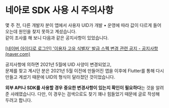 # 네아로 SDK 사용 시 주의사항

몇 주 전, 다른 개발자 분이 앱에서 사용자 <span class="exclude">UID</span>가 개발 • 운영에 따라 값이 다르게 들어오는데 원인을 찾지 못하고 계셨습니다.<br>같이 조사를 해 보니 다음과 같은 공지사항이 있었습니다.

[<span class="exclude">[네이버 아이디로 로그인] '이용자 고유 식별자' 발급 스펙 변경 관련 공지 - 공지사항 (naver.com)</span>](https://developers.naver.com/notice/article/7524)

공지사항에 의하면 2021년 5월에 <span class="exclude">UID</span> 사양이 변경되었고,<br>문제를 찾고 계시던 분은 2021년 5월 이전에 만들어진 앱을 이후에 Flutter를 통해 다시 만들고 계셨기 때문에 <span class="exclude">UID</span>의 형식이 달라졌던 것이었습니다.

**외부 API나 SDK를 사용할 경우 중요한 변경사항이 있는지 확인이 필요하다**는 것을 알려준 사례였습니다. 다만, 이 경우는 검색으로도 찾기 꽤나 힘들었기 때문에 글로 작성해 두려고 합니다.
